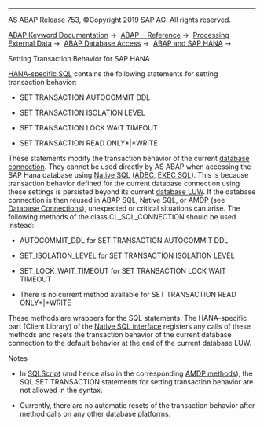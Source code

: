   

* * *

AS ABAP Release 753, ©Copyright 2019 SAP AG. All rights reserved.

[ABAP Keyword Documentation](javascript:call_link\('abenabap.htm'\)) →  [ABAP − Reference](javascript:call_link\('abenabap_reference.htm'\)) →  [Processing External Data](javascript:call_link\('abenabap_language_external_data.htm'\)) →  [ABAP Database Access](javascript:call_link\('abenabap_sql.htm'\)) →  [ABAP and SAP HANA](javascript:call_link\('abenabap_hana.htm'\)) → 

Setting Transaction Behavior for SAP HANA

[HANA-specific SQL](https://help.sap.com/viewer/4fe29514fd584807ac9f2a04f6754767/2.0.00/en-us) contains the following statements for setting transaction behavior:

-   SET TRANSACTION AUTOCOMMIT DDL

-   SET TRANSACTION ISOLATION LEVEL

-   SET TRANSACTION LOCK WAIT TIMEOUT

-   SET TRANSACTION READ ONLY*|*WRITE

These statements modify the transaction behavior of the current [database connection](javascript:call_link\('abendatabase_connection_glosry.htm'\) "Glossary Entry"). They cannot be used directly by AS ABAP when accessing the SAP Hana database using [Native SQL](javascript:call_link\('abennative_sql_glosry.htm'\) "Glossary Entry") ([ADBC](javascript:call_link\('abenadbc.htm'\)), [EXEC SQL](javascript:call_link\('abennativesql.htm'\))). This is because transaction behavior defined for the current database connection using these settings is persisted beyond its current [database LUW](javascript:call_link\('abendatabase_luw_glosry.htm'\) "Glossary Entry"). If the database connection is then reused in ABAP SQL, Native SQL, or AMDP (see [Database Connections](javascript:call_link\('abenopensql_multiconnect.htm'\))), unexpected or critical situations can arise. The following methods of the class CL\_SQL\_CONNECTION should be used instead:

-   AUTOCOMMIT\_DDL for SET TRANSACTION AUTOCOMMIT DDL

-   SET\_ISOLATION\_LEVEL for SET TRANSACTION ISOLATION LEVEL

-   SET\_LOCK\_WAIT\_TIMEOUT for SET TRANSACTION LOCK WAIT TIMEOUT

-   There is no current method available for SET TRANSACTION READ ONLY*|*WRITE

These methods are wrappers for the SQL statements. The HANA-specific part (Client Library) of the [Native SQL interface](javascript:call_link\('abennative_sql_interface_glosry.htm'\) "Glossary Entry") registers any calls of these methods and resets the transaction behavior of the current database connection to the default behavior at the end of the current database LUW.

Notes

-   In [SQLScript](javascript:call_link\('abensql_script_glosry.htm'\) "Glossary Entry") (and hence also in the corresponding [AMDP methods](javascript:call_link\('abenamdp_method_glosry.htm'\) "Glossary Entry")), the SQL SET TRANSACTION statements for setting transaction behavior are not allowed in the syntax.

-   Currently, there are no automatic resets of the transaction behavior after method calls on any other database platforms.